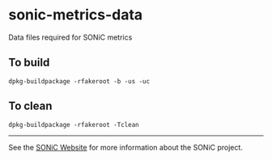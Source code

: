 # sonic-metrics-data
Data files required for SONiC metrics


## To build

```
dpkg-buildpackage -rfakeroot -b -us -uc
```

## To clean

```
dpkg-buildpackage -rfakeroot -Tclean
```

---

See the [SONiC Website](http://azure.github.io/SONiC/) for more information about the SONiC project.
